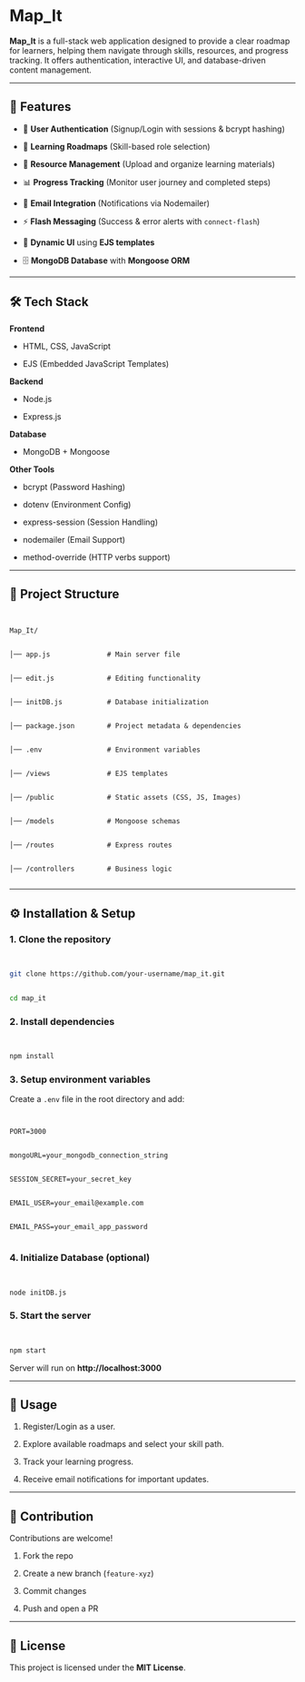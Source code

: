 # Map_It





**Map_It** is a full-stack web application designed to provide a clear roadmap for learners, helping them navigate through skills, resources, and progress tracking. It offers authentication, interactive UI, and database-driven content management.





---





## 🚀 Features





- 🔐 **User Authentication** (Signup/Login with sessions & bcrypt hashing)  


- 📌 **Learning Roadmaps** (Skill-based role selection)  


- 📂 **Resource Management** (Upload and organize learning materials)  


- 📊 **Progress Tracking** (Monitor user journey and completed steps)  


- 💌 **Email Integration** (Notifications via Nodemailer)  


- ⚡ **Flash Messaging** (Success & error alerts with `connect-flash`)  


- 🎨 **Dynamic UI** using **EJS templates**  


- 🗄️ **MongoDB Database** with **Mongoose ORM**  





---





## 🛠️ Tech Stack





**Frontend**  


- HTML, CSS, JavaScript  


- EJS (Embedded JavaScript Templates)  





**Backend**  


- Node.js  


- Express.js  





**Database**  


- MongoDB + Mongoose  





**Other Tools**  


- bcrypt (Password Hashing)  


- dotenv (Environment Config)  


- express-session (Session Handling)  


- nodemailer (Email Support)  


- method-override (HTTP verbs support)  





---





## 📂 Project Structure





```


Map_It/


│── app.js              # Main server file


│── edit.js             # Editing functionality


│── initDB.js           # Database initialization


│── package.json        # Project metadata & dependencies


│── .env                # Environment variables


│── /views              # EJS templates


│── /public             # Static assets (CSS, JS, Images)


│── /models             # Mongoose schemas


│── /routes             # Express routes


│── /controllers        # Business logic


```





---





## ⚙️ Installation & Setup





### 1. Clone the repository


```bash


git clone https://github.com/your-username/map_it.git


cd map_it


```





### 2. Install dependencies


```bash


npm install


```





### 3. Setup environment variables  


Create a `.env` file in the root directory and add:  


```


PORT=3000


mongoURL=your_mongodb_connection_string


SESSION_SECRET=your_secret_key


EMAIL_USER=your_email@example.com


EMAIL_PASS=your_email_app_password


```





### 4. Initialize Database (optional)


```bash


node initDB.js


```





### 5. Start the server


```bash


npm start


```


Server will run on **http://localhost:3000**





---





## 📖 Usage





1. Register/Login as a user.  


2. Explore available roadmaps and select your skill path.  


3. Track your learning progress.  


4. Receive email notifications for important updates.  





---





## 🤝 Contribution





Contributions are welcome!  





1. Fork the repo  


2. Create a new branch (`feature-xyz`)  


3. Commit changes  


4. Push and open a PR  





---





## 📜 License





This project is licensed under the **MIT License**.